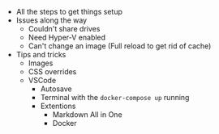 



 - All the steps to get things setup
 - Issues along the way
   - Couldn't share drives
   - Need Hyper-V enabled
   - Can't change an image (Full reload to get rid of cache)
 - Tips and tricks
   - Images
   - CSS overrides
   - VSCode
     - Autosave
     - Terminal with the `docker-compose up` running
     - Extentions
       - Markdown All in One
       - Docker